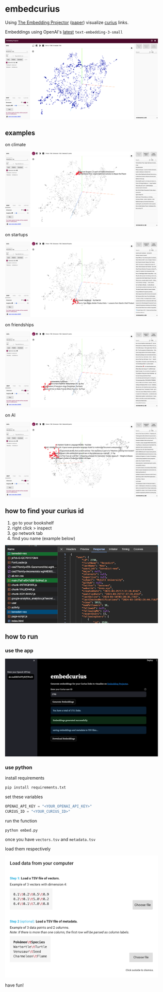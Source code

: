 # embedcurius

Using [The Embedding Projector](https://projector.tensorflow.org/) ([paper](https://arxiv.org/pdf/1611.05469.pdf)) visualize [curius](https://curius.app/benedict-neo) links.

Embeddings using OpenAI's [latest](https://openai.com/blog/new-embedding-models-and-api-updates) `text-embedding-3-small`

![embeddings](images/embedding.png)

## examples

on climate

![climate](images/climate.png)

on startups

![startups](images/startups.png)

on friendships

![friendships](images/friendships.png)

on AI

![genai](images/genai.png)

## how to find your curius id

1. go to your bookshelf
2. right click > inspect
3. go network tab
4. find you name (example below)

![network tab](images/guide.png)

## how to run

### use the app

![app](images/app.png)

### use python

install requirements

```bash
pip install requirements.txt
```

set these variables

```python
OPENAI_API_KEY = "<YOUR_OPENAI_API_KEY>"
CURIUS_ID = "<YOUR_CURIUS_ID>"
```

run the function

```python
python embed.py
```

once you have `vectors.tsv` and `metadata.tsv`

load them respectively

![load data](images/load.png)

have fun!
